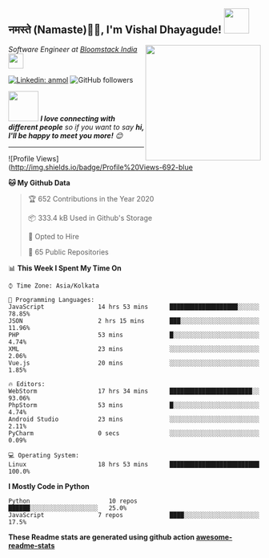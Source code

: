 <h2>नमस्ते (Namaste)🙏🏻, I'm Vishal Dhayagude! <img src="https://media.giphy.com/media/12oufCB0MyZ1Go/giphy.gif" width="50"></h2>
<img align='right' src="https://media.giphy.com/media/M9gbBd9nbDrOTu1Mqx/giphy.gif" width="230">
<p><em>Software Engineer at <a href="http://www.bloomstack.com">Bloomstack India</a><img src="https://media.giphy.com/media/WUlplcMpOCEmTGBtBW/giphy.gif" width="30"> 
</em></p>

[![Linkedin: anmol](https://img.shields.io/badge/-vishal-blue?style=flat-square&logo=Linkedin&logoColor=white&link=https://www.linkedin.com/in/vishdha/)](https://www.linkedin.com/in/vishdha/)
![GitHub followers](https://img.shields.io/github/followers/vishdha?label=Follow&style=social)

<img src="https://media.giphy.com/media/LnQjpWaON8nhr21vNW/giphy.gif" width="60"> <em><b>I love connecting with different people</b> so if you want to say <b>hi, I'll be happy to meet you more!</b> 😊</em>

---
<!--START_SECTION:waka-->
![Profile Views](http://img.shields.io/badge/Profile%20Views-692-blue

**🐱 My Github Data** 

> 🏆 652 Contributions in the Year 2020
 > 
> 📦 333.4 kB Used in Github's Storage 
 > 
> 💼 Opted to Hire
 > 
> 📜 65 Public Repositories


📊 **This Week I Spent My Time On** 

```text
⌚︎ Time Zone: Asia/Kolkata

💬 Programming Languages: 
JavaScript               14 hrs 53 mins      ███████████████████░░░░░░   78.85% 
JSON                     2 hrs 15 mins       ███░░░░░░░░░░░░░░░░░░░░░░   11.96% 
PHP                      53 mins             █░░░░░░░░░░░░░░░░░░░░░░░░   4.74% 
XML                      23 mins             ░░░░░░░░░░░░░░░░░░░░░░░░░   2.06% 
Vue.js                   20 mins             ░░░░░░░░░░░░░░░░░░░░░░░░░   1.85%

🔥 Editors: 
WebStorm                 17 hrs 34 mins      ███████████████████████░░   93.06% 
PhpStorm                 53 mins             █░░░░░░░░░░░░░░░░░░░░░░░░   4.74% 
Android Studio           23 mins             ░░░░░░░░░░░░░░░░░░░░░░░░░   2.11% 
PyCharm                  0 secs              ░░░░░░░░░░░░░░░░░░░░░░░░░   0.09%

💻 Operating System: 
Linux                    18 hrs 53 mins      █████████████████████████   100.0%

```

**I Mostly Code in Python** 

```text
Python                      10 repos            ██████░░░░░░░░░░░░░░░░░░░   25.0% 
JavaScript               7 repos             ████░░░░░░░░░░░░░░░░░░░░░   17.5% 

```

<!--END_SECTION:waka-->

**These Readme stats are generated using github action [awesome-readme-stats](https://github.com/anmol098/waka-readme-stats)**
